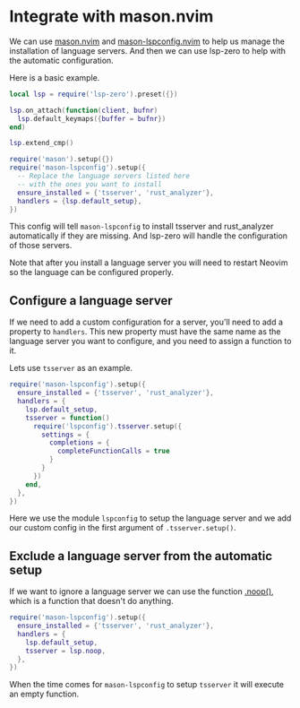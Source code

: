# Integrate with mason.nvim

We can use [mason.nvim](https://github.com/williamboman/mason.nvim) and [mason-lspconfig.nvim](https://github.com/williamboman/mason-lspconfig.nvim) to help us manage the installation of language servers. And then we can use lsp-zero to help with the automatic configuration.

Here is a basic example.

```lua
local lsp = require('lsp-zero').preset({})

lsp.on_attach(function(client, bufnr)
  lsp.default_keymaps({buffer = bufnr})
end)

lsp.extend_cmp()

require('mason').setup({})
require('mason-lspconfig').setup({
  -- Replace the language servers listed here 
  -- with the ones you want to install
  ensure_installed = {'tsserver', 'rust_analyzer'},
  handlers = {lsp.default_setup},
})
```

This config will tell `mason-lspconfig` to install tsserver and rust_analyzer automatically if they are missing. And lsp-zero will handle the configuration of those servers.

Note that after you install a language server you will need to restart Neovim so the language can be configured properly.

## Configure a language server

If we need to add a custom configuration for a server, you'll need to add a property to `handlers`. This new property must have the same name as the language server you want to configure, and you need to assign a function to it.

Lets use `tsserver` as an example.

```lua
require('mason-lspconfig').setup({
  ensure_installed = {'tsserver', 'rust_analyzer'},
  handlers = {
    lsp.default_setup,
    tsserver = function()
      require('lspconfig').tsserver.setup({
        settings = {
          completions = {
            completeFunctionCalls = true
          }
        }
      })
    end,
  },
})
```

Here we use the module `lspconfig` to setup the language server and we add our custom config in the first argument of `.tsserver.setup()`.

## Exclude a language server from the automatic setup

If we want to ignore a language server we can use the function [.noop()](https://github.com/VonHeikemen/lsp-zero.nvim/blob/dev-v3/doc/md/api-reference.md#noop), which is a function that doesn't do anything.

```lua
require('mason-lspconfig').setup({
  ensure_installed = {'tsserver', 'rust_analyzer'},
  handlers = {
    lsp.default_setup,
    tsserver = lsp.noop,
  },
})
```

When the time comes for `mason-lspconfig` to setup `tsserver` it will execute an empty function.


